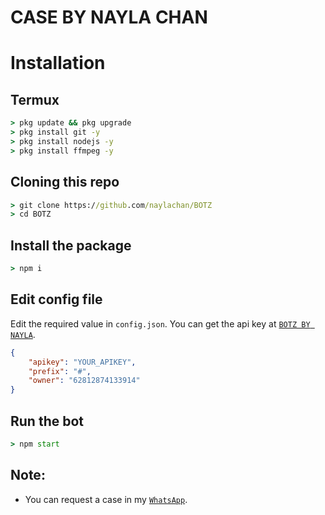 # CASE BY NAYLA CHAN

# Installation

## Termux
```cmd
> pkg update && pkg upgrade
> pkg install git -y
> pkg install nodejs -y
> pkg install ffmpeg -y
```
## Cloning this repo
```cmd
> git clone https://github.com/naylachan/BOTZ
> cd BOTZ
```

## Install the package
```cmd
> npm i
```

## Edit config file
Edit the required value in `config.json`. You can get the api key at [`BOTZ BY NAYLA`](http://github.com/naylachan/BOTZ).
```json
{
    "apikey": "YOUR_APIKEY",
    "prefix": "#",
    "owner": "62812874133914"
}
```

## Run the bot
```cmd
> npm start
```

## Note:
* You can request a case in my [`WhatsApp`](http://wa.me/62812874133914).
